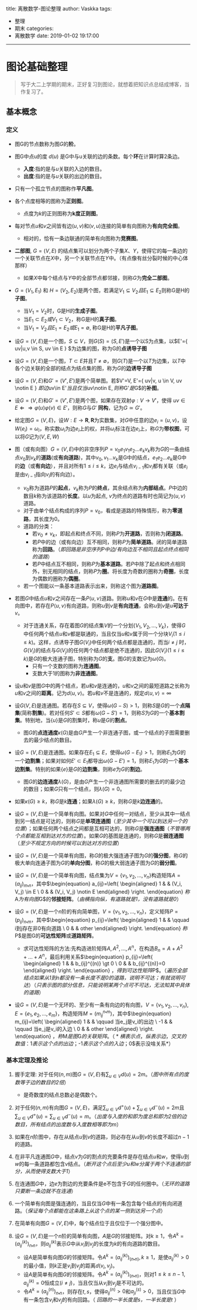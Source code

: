 title: 离散数学-图论整理
author: Vaskka
tags:
  - 整理
  - 期末
categories:
  - 离散数学
date: 2019-01-02 19:17:00
---
# 图论基础整理
> 写于大二上学期的期末，正好复习到图论，就想着把知识点总结成博客，当作复习了。

## 基本概念

### 定义

+ 图G的节点数称为图$G$的**阶**。
+ 图G中点u的度 $d(u)$ 是G中与u关联的边的条数。每个**环**在计算时算2条边。
   + **入度**:指的是与$u$关联的入边的数目。
   + **出度**:指的是与$u$关联的出边的数目。
+ 只有一个孤立节点的图称作**平凡图**。
+ 各个点度相等的图称为**正则图**。
   + 点度为$k$的正则图称为**k度正则图**。
+ 每对节点$u$和$v$之间皆有边$(u, v)$和$(v, u)$连接的简单有向图称为**有向完全图**。
   + 相对的，恰有一条边联通的简单有向图称为**竞赛图**。
+ **二部图**, $G = ( V, E )$ 的结点集可以划分为两个子集$X$、$Y$，使得它的每一条边的一个关联节点在$X$中，另一个关联节点在$Y$中。（有点像有丝分裂时候的中心体那样）
   + 如果$X$中每个结点与$Y$中的全部节点都邻接，则称$G$为**完全二部图**。
+ $G=(V_1, E_1)$ 和 $H=(V_2, E_2)$是两个图，若满足$V_1 \subseteq V_2且E_1 \subseteq E_2$则称G是H的**子图**。
   + 当$V_1=V_2$时，G是H的**生成子图**。
   + 当$E_1\subset E_2 或 V_1 \subset V_2$，称G是H的**真子图**。
   + 当$V_1=V_2且E_1=E_2或E_1=\emptyset$, 称G是H的**平凡子图**。

+ 设$G=(V, E)$是一个图，$S \subseteq V$，则$G(S)=(S, E')$是一个以S为点集，以$E'=\{ uv|u,v \in S, uv \in E \} $为边集的图，称为G的**点诱导子图**
+ 设$G=(V, E)$是一个图，$T \subset E$并且$T \neq \emptyset$，则$G(T)$是一个以$T$为边集，以$T$中各个边关联的全部的结点为结点集的图，称为$G$的**边诱导子图**

+ 设$G=(V, E)$和$G'=(V', E')$是两个简单图。若$V'=V, E'=\{ uv|v, u \in V, uv \notin E \} $即边$uv\in E'$当且仅当$uv\notin E$, 则称$G'$是$G$的**补图**。

+ 设$G=(V, E)$和$G'=(V', E')$是两个图，如果存在双射$\varphi :V \to V'$，使得 $uv \in E \Leftarrow \Rightarrow \varphi(u)\varphi(v)\in E'$，则称$G$与$G'$ **同构**，记为$G \simeq G'$。

+ 给定图$G=(V, E)$，设$W: E\rightarrow \textbf{R}, \textbf{R}$为实数集，对$G$中任意的边$e_i=(u, v)$，设$W(e_i)=\omega_i$，称实数$\omega_i$为边$e_i$上的权，并将$\omega_i$标注在边$e_i$上，称$G$为**带权图**，可以将$G$记为$(V, E, W)$

+ 图（或有向图）$G=(V, E)$中的非空序列$P=v_0e_1v_1e_2...e_kv_k$称为$G$的一条由结点$v_0$到$v_k$的**道路**(或**有向道路**)，其中$v_0,  v_1 ... v_k$是G中的结点，$e_1e_2...e_k$是G中的**边**（或**有向边**），并且对所有$1 \leqslant i \leqslant k$，边$e_i$与结点$v_{i-1}$和$v_i$都有关联（或$e_i$是由$v_{i-1}$指向$v_i$的有向边）。
   + $v_0$称为道路$P$的**起点**，$v_k$称为$P$的**终点**，其余结点称为**内部结点**。$P$中边的数目$k$称为该道路的**长度**。以$u$为起点, $v$为终点的道路有时也简记为$\langle u, v \rangle$道路。
   + 对于由单个结点构成的序列$P=v_0$，看成是道路的特殊情形，称为**零道路**，其长度为$0$。
   + 道路的分类：
      + 若$v_0 \neq v_k$，即起点和终点不同，则称$P$为**开道路**，否则称为**闭道路**。
      + 若$P$中的边（或有向边）互不相同，则称$P$为**简单道路**。闭的简单道路称为**回路**。（*即回路是非空序列$P$中边/有向边互不相同且起点终点相同的道路*）
      + 若$P$中结点互不相同，则称$P$为**基本道路**。若$P$中除了起点和终点相同外，别无相同的结点，则称$P$为**圈**。将长度为奇数的圈称为**奇圈**，长度为偶数的圈称为**偶圈**。
   + 若一个图能以一条基本道路表示出来，则称这个图为**道路图**。
+ 若图$G$中结点$u$和$v$之间存在一条$P\langle u, v \rangle$道路。则称$u$和$v$在$G$中是**连通**的。在有向图中，若存在$P\langle u, v \rangle$有向道路，则称$u$到$v$是**有向连通**，会称$u$到$v$是$u$**可达于**$v$。
   + 对于连通关系，存在着图$G$的结点集$V$的一个分划$\{ V_1, V_2, ... , V_k \}$，使得$G$中任何两个结点$u$和$v$都是联通的，当且仅当$u$和$v$属于同一个分块$V_i(1 \leqslant i \leqslant k)$。这样，点诱导子图$G(V_i)$中任何两个结点都是连通的，而当$i \neq j$ 时，$G(V_i)$的结点与$G(V_j)$的任何两个结点都是绝不连通的，因此$G(V_i)(1 \leqslant i \leqslant k)$是$G$的极大连通子图，特别称为$G$的**支**。图$G$的支数记为$\omega(G)$。
      + 只有一个支数的图称为**连通图**。
      + 支数大于1的图称为**非连通图**。
      
+ 设$u$和$v$是图$G$中的两个结点，若$u$和$v$是连通的，$u$和$v$之间的最短道路之长称为$u$和$v$之间的**距离**。记为$d\langle u, v \rangle$。若$u$和$v$不是连通的，规定$d\langle u, v \rangle=\infty$
+ 设$G(V, E)$是连通图。若存在$S \subseteq V$，使得$\omega(G-S)\gt1$，则称$S$是$G$的一个**点隔集**(简称**割集**)。若对任何$S'\subset S$都有$\omega(G-S')=1$，则称$S$为$G$的一个**基本割集**。特别地，当$\{u\}$是$G$的割集时，称$u$是$G$的**割点**。
   + 图$G$的**点连通度**$\kappa(G)$是由$G$产生一个非连通子图，或一个结点的子图需要删去的最少结点的数目。
+ 设$G=(V, E)$是连通图。如果存在$E_1 \subseteq E$，使得$\omega(G-E_1) \gt 1$，则称$E_1$为$G$的一个**边割集**；如果对如何$E'\subset E_1$都导出$\omega(G-E') = 1$，则称$E_1$为$G$的一个**基本边割集**。特别的如果$\{e\}$是$G$的**边割集**，则称$e$为$G$的**割边**。
   + 图$G$的**边连通度**$\lambda(G)$，是由$G$产生一个非连通图所需要的删去的的最少边的数目；如果$G$只有一个结点，则$\lambda(G)=0$。
+ 如果$\kappa(G) \geqslant k$，称$G$是$k$**连通**；如果$\lambda(G) \geqslant k$，则称$G$是$k$**边连通**的。

+ 设$G=(V, E)$是一个简单有向图。如果对$G$中任何一对结点，至少从其中一结点到另一结点是可达的，则称$G$是**单项连通图**（*至少其中一个可以到达另一个的位置*）；如果任何两个结点之间都是互相可达的，则称$G$是**强连通图**（*不管哪两个点都能互相到达对方的位置*）。如果$G$的基图是连通的，则称$G$是**弱连通图**（*至少不规定方向的时候可以到达对方的位置*）

+ 设$G=(V, E)$是一个简单有向图，称$G$的极大强连通子图为$G$的**强分图**，称$G$的极大单向连通子图为$G$的**单向分图**，称$G$的极大弱连通子图为$G$的**弱分图**。

+ 设$G=(V, E)$是一个简单有向图，结点集为$V=\{v_1, v_2, ... , v_n\}$构造矩阵$A=(a_{ij})_{m \centerdot n}$，其中$\begin{equation} a_{ij}=\left\{ \begin{aligned} 1  & & (V_i, V_j) \in E \\ 0  & & (V_i, V_j) \notin E \end{aligned} \right. \end{equation} $称$A$为有向图$G$的**邻接矩阵**。（*由横指向纵，有道路就是1，没有道路就是0*）
+ 设$G=(V, E)$是一个$n$阶的有向简单图，$V=\{v_1, v_2, ... , v_n\}$，定义矩阵$P=(p_{ij})_{n \centerdot m}$，其中$\begin{equation} p_{ij}=\left\{ \begin{aligned} 1  & & \qquad i到j存在非0有向道路 \\ 0  & & other \end{aligned} \right. \end{equation} $称$P$是图G的**可达性矩阵**或**道路矩阵**。
   + 求可达性矩阵的方法:先构造进阶矩阵$A, A^2, ... , A^n$，在构造$B_n=A+A^2+...+A^n$，最后利用关系$\begin{equation} p_{ij}=\left\{ \begin{aligned} 1  & & b_{ij}^{(n)} \gt 0 \\ 0  & & b_{ij}^{(n)}=0 \end{aligned} \right. \end{equation} $，得到可达性矩阵$P$。（*遍历全部结点如果从1到n都没有一条长度不是0的道路，说明不可达；有就说明可达*）（*只表示图的部分信息，只能说明某两个点可不可达，无法知其中具体的道路*）
+ 设$G=(V, E)$是一个无环的、至少有一条有向边的有向图，$V=\{v_1, v_2, ... , v_n\}, E=\{e_1, e_2, ... , e_m\}$，构造矩阵$M=(m_{ij}^{n \centerdot m})$，其中$\begin{equation} m_{ij}=\left\{ \begin{aligned} 1  & & \qquad 当e_j是v_i的出边 \\ -1  & & \qquad 当e_j是v_i的入边 \\ 0 & & other \end{aligned} \right. \end{equation} $，称$M$是图$G$的关联矩阵。（*横表示点，纵表示边，交叉的数值：$1$表示这个点的出边；$-1$表示这个点的入边；$0$表示没啥关系*）

### 基本定理及推论

1. 握手定理: 对于任何$(n, m)$图$G=(V, E)$有$\sum_{u \in V}d(u)=2m$。（*图中所有点的度数等于边的数目的2倍*）
   + 是奇数度的结点总数必是偶数个。
   
2. 对于任何$(n, m)$有向图$G=(V, E)$，满足$\sum_{u \in V}d^+(u)+\sum_{u \in V}d^-(u)=2m$且$\sum_{u \in V}d^+(u)=\sum_{u \in V}d^-(u)=m$。（*出度与入度的和即为度总和即为$2$倍的边数目，所有结点的出度数与入度数相等即为m*）

3. 如果在$n$阶图中，存在从结点$u$到$v$的道路，则必存在从$u$到$v$的长度不超过$n-1$的道路。

4. 在非平凡连通图$G$中，结点$v$为$G$的割点的充要条件是存在结点$u$和$w$，使得$u$到$w$的每一条道路都包含$v$结点。（*断开这个点后至少$u$和$w$分属于两个不连通的部分，从而使得支数大于$1$*）

5. 在连通图$G$中，边$e$为割边的充要条件是e不包含于$G$的任何圈中。（*无环的道路只要断一条边就不在连通*）

6. 一个简单有向图是强连通的，当且仅当$G$中有一条包含每个结点的有向闭道路。（*保证每个点都能在这条路上从这个点的某一侧到达另一个点*）

7. 在简单有向图$G=(V, E)$中，每个结点位于且仅位于一个强分图中。

8. 设$G=(V, E)$是一个$n$阶的简单有向图，$A$是$G$的邻接矩阵。对$k \geqslant 1$，令$A^k=(a_{ij}^{(k)})_{n \centerdot n}$，则$a_{ij}^{(k)}$表示$G$中从$v_i$到$v_j$的长度为$k$的有向道路的数目。
   + 设$A$是简单有向图$G$的邻接矩阵。令$A^k=(a_{ij}^{(k)})_(n \centerdot n), k \geqslant 1$，是使$a_{ij}^{(k)} \gt 0$的最小值，则$k$正是$v_i$到$v_j$的距离$d(v_i, v_j)$。
   + 设$A$是简单有向图$G$的邻接矩阵。令$A^k=(a_{ij}^{(k)})_(n \centerdot n)$，则对$1 \leqslant k \leqslant n-1, a_{ij}^{(k)} = 0$恒成立$(i \neq j)$，当且仅当从$v_i$到$v_j$是不可达的。
   + 令$A^k=(a_{ij}^{(n)})_{n \centerdot n}$，则存在$t, s$，使得$a_{ij}^{(n)} \gt 0$和$a_{ji}^{(s)} \gt 0$，当且仅当$G$中有一条包含$v_i$和$v_j$的有向回路。（ *回路的一半长度是$s$，一半长度是$t$* ）
